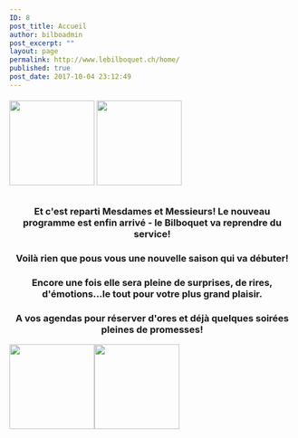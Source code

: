 ```yaml
---
ID: 8
post_title: Accueil
author: bilboadmin
post_excerpt: ""
layout: page
permalink: http://www.lebilboquet.ch/home/
published: true
post_date: 2017-10-04 23:12:49
---
```

<h6><img class="alignleft wp-image-1101 size-thumbnail" src="http://www.lebilboquet.ch/wp-content/uploads/2017/07/PetitBilbo4-150x150.jpg" alt="" width="150" height="150" /> <img class="alignright wp-image-1089 size-thumbnail" src="http://www.lebilboquet.ch/wp-content/uploads/2017/07/PetitBilbo3-150x150.jpg" alt="" width="150" height="150" /></h6>
<h3 style="text-align: center;"><strong>Et c'est reparti Mesdames et Messieurs! </strong><strong>Le nouveau programme est enfin arrivé - le Bilboquet va reprendre du service!</strong></h3>
<h3 style="text-align: center;"><strong>Voilà rien que pous vous une nouvelle saison qui va débuter!</strong></h3>
<h3 style="text-align: center;"><strong>Encore une fois elle sera pleine de surprises, de rires, d'émotions...le tout pour votre plus grand plaisir.</strong></h3>
<h3 style="text-align: center;"><strong>A vos agendas pour réserver d'ores et déjà quelques soirées pleines de promesses!</strong></h3>
<img class="alignleft wp-image-1087 size-thumbnail" src="http://www.lebilboquet.ch/wp-content/uploads/2017/07/PetitBilbo2-150x150.jpg" alt="" width="150" height="150" /><img class="alignright wp-image-1102 size-thumbnail" src="http://www.lebilboquet.ch/wp-content/uploads/2017/07/PetitBilbo5-150x150.jpg" alt="" width="150" height="150" />
<h6></h6>